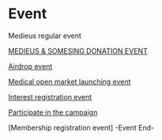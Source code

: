 # Event
Medieus regular event

[MEDIEUS & SOMESING DONATION EVENT](https://medieus.com/campaign/part3/s1_default.asp "event in progress")

[Airdrop event](https://medieus.com/mevent/ "event in progress")

[Medical open market launching event](https://medieus.com/product/checkup/checkup.asp/ "event in progress")

[Interest registration event](https://medieus.com/ "event in progress")

[Participate in the campaign](https://medieus.com/ "event in progress")

[Membership registration event]
-Event End-